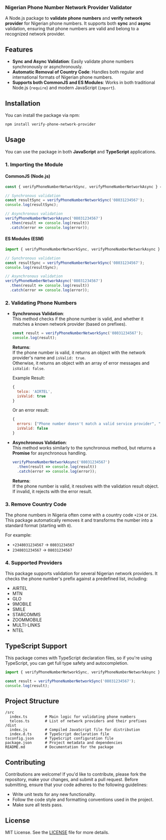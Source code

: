 

### **Nigerian Phone Number Network Provider Validator**

A Node.js package to **validate phone numbers** and **verify network provider** for Nigerian phone numbers. It supports both **sync** and **async** validation, ensuring that phone numbers are valid and belong to a recognized network provider.

## Features

- **Sync and Async Validation**: Easily validate phone numbers synchronously or asynchronously.
- **Automatic Removal of Country Code**: Handles both regular and international formats of Nigerian phone numbers.
- **Supports both CommonJS and ES Modules**: Works in both traditional Node.js (`require`) and modern JavaScript (`import`).

## Installation

You can install the package via npm:

```bash
npm install verify-phone-network-provider
```

## Usage

You can use the package in both **JavaScript** and **TypeScript** applications.

### 1. Importing the Module

#### **CommonJS (Node.js)**

```javascript
const { verifyPhoneNumberNetworkSync, verifyPhoneNumberNetworkAsync } = require('verify-phone-network-provider');

// Synchronous validation
const resultSync = verifyPhoneNumberNetworkSync('08031234567');
console.log(resultSync);

// Asynchronous validation
verifyPhoneNumberNetworkAsync('08031234567')
  .then(result => console.log(result))
  .catch(error => console.log(error));
```

#### **ES Modules (ESM)**

```javascript
import { verifyPhoneNumberNetworkSync, verifyPhoneNumberNetworkAsync } from 'verify-phone-network-provider';

// Synchronous validation
const resultSync = verifyPhoneNumberNetworkSync('08031234567');
console.log(resultSync);

// Asynchronous validation
verifyPhoneNumberNetworkAsync('08031234567')
  .then(result => console.log(result))
  .catch(error => console.log(error));
```

### 2. Validating Phone Numbers

- **Synchronous Validation**:  
  This method checks if the phone number is valid, and whether it matches a known network provider (based on prefixes).

  ```javascript
  const result = verifyPhoneNumberNetworkSync('08031234567');
  console.log(result);
  ```

  **Returns**:  
  If the phone number is valid, it returns an object with the network provider's name and `isValid: true`.  
  Otherwise, it returns an object with an array of error messages and `isValid: false`.

  Example Result:
  ```javascript
  {
    telco: 'AIRTEL',
    isValid: true
  }
  ```

  Or an error result:
  ```javascript
  {
    errors: ["Phone number doesn't match a valid service provider", "Phone number should be 11 characters long"],
    isValid: false
  }
  ```

- **Asynchronous Validation**:  
  This method works similarly to the synchronous method, but returns a **Promise** for asynchronous handling.

  ```javascript
  verifyPhoneNumberNetworkAsync('08031234567')
    .then(result => console.log(result))
    .catch(error => console.log(error));
  ```

  **Returns**:  
  If the phone number is valid, it resolves with the validation result object. If invalid, it rejects with the error result.

### 3. Remove Country Code
The phone numbers in Nigeria often come with a country code `+234` or `234`. This package automatically removes it and transforms the number into a standard format (starting with `0`).

For example:
- `+2348031234567` → `08031234567`
- `2348031234567` → `08031234567`

### 4. Supported Providers
This package supports validation for several Nigerian network providers. It checks the phone number's prefix against a predefined list, including:

- AIRTEL
- MTN
- GLO
- 9MOBILE
- SMILE
- STARCOMMS
- ZOOMMOBILE
- MULTI-LINKS
- NTEL

## TypeScript Support

This package comes with TypeScript declaration files, so if you're using TypeScript, you can get full type safety and autocompletion.

```typescript
import { verifyPhoneNumberNetworkSync, verifyPhoneNumberNetworkAsync } from 'verify-phone-network-provider';

const result = verifyPhoneNumberNetworkSync('08031234567');
console.log(result);
```

## Project Structure

```
/src
  index.ts        # Main logic for validating phone numbers
  telcos.ts       # List of network providers and their prefixes
/dist
  index.js        # Compiled JavaScript file for distribution
  index.d.ts      # TypeScript declaration file
tsconfig.json     # TypeScript configuration file
package.json      # Project metadata and dependencies
README.md         # Documentation for the package
```

## Contributing

Contributions are welcome! If you'd like to contribute, please fork the repository, make your changes, and submit a pull request. Before submitting, ensure that your code adheres to the following guidelines:

- Write unit tests for any new functionality.
- Follow the code style and formatting conventions used in the project.
- Make sure all tests pass.

## License

MIT License. See the [LICENSE](LICENSE) file for more details.
```